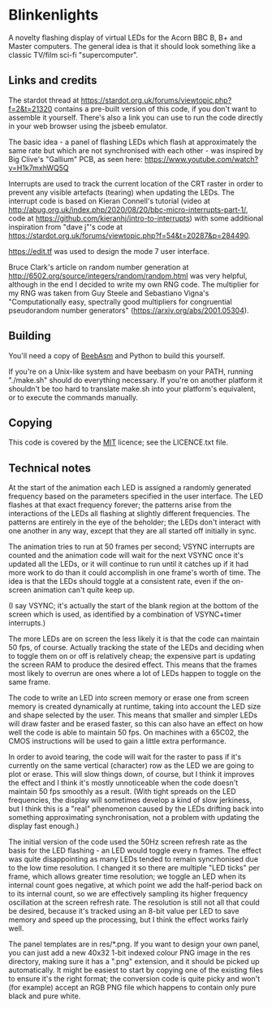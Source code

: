 # Blinkenlights

A novelty flashing display of virtual LEDs for the Acorn BBC B, B+ and Master computers. The general idea is that it should look something like a classic TV/film sci-fi "supercomputer".

## Links and credits

The stardot thread at https://stardot.org.uk/forums/viewtopic.php?f=2&t=21320 contains a pre-built version of this code, if you don't want to assemble it yourself. There's also a link you can use to run the code directly in your web browser using the jsbeeb emulator.

The basic idea - a panel of flashing LEDs which flash at approximately the same rate but which are not synchronised with each other - was inspired by Big Clive's "Gallium" PCB, as seen here: https://www.youtube.com/watch?v=H1k7mxhWQ5Q

Interrupts are used to track the current location of the CRT raster in order to prevent any visible artefacts (tearing) when updating the LEDs. The interrupt code is based on Kieran Connell's tutorial (video at http://abug.org.uk/index.php/2020/08/20/bbc-micro-interrupts-part-1/, code at https://github.com/kieranhj/intro-to-interrupts) with some additional inspiration from "dave j"'s code at https://stardot.org.uk/forums/viewtopic.php?f=54&t=20287&p=284490.

https://edit.tf was used to design the mode 7 user interface.

Bruce Clark's article on random number generation at http://6502.org/source/integers/random/random.html was very helpful, although in the end I decided to write my own RNG code. The multiplier for my RNG was taken from Guy Steele and Sebastiano Vigna's "Computationally easy, spectrally good multipliers for congruential pseudorandom number generators" (https://arxiv.org/abs/2001.05304).

## Building

You'll need a copy of [BeebAsm](https://github.com/stardot/beebasm/) and Python to build this yourself.

If you're on a Unix-like system and have beebasm on your PATH, running "./make.sh" should do everything necessary. If you're on another platform it shouldn't be too hard to translate make.sh into your platform's equivalent, or to execute the commands manually.

## Copying

This code is covered by the [MIT](https://opensource.org/licenses/MIT) licence; see the LICENCE.txt file.

## Technical notes

At the start of the animation each LED is assigned a randomly generated frequency based on the parameters specified in the user interface. The LED flashes at that exact frequency forever; the patterns arise from the interactions of the LEDs all flashing at slightly different frequencies. The patterns are entirely in the eye of the beholder; the LEDs don't interact with one another in any way, except that they are all started off initially in sync.

The animation tries to run at 50 frames per second; VSYNC interrupts are counted and the animation code will wait for the next VSYNC once it's updated all the LEDs, or it will continue to run until it catches up if it had more work to do than it could accomplish in one frame's worth of time. The idea is that the LEDs should toggle at a consistent rate, even if the on-screen animation can't quite keep up.

(I say VSYNC; it's actually the start of the blank region at the bottom of the screen which is used, as identified by a combination of VSYNC+timer interrupts.)

The more LEDs are on screen the less likely it is that the code can maintain 50 fps, of course. Actually tracking the state of the LEDs and deciding when to toggle them on or off is relatively cheap; the expensive part is updating the screen RAM to produce the desired effect. This means that the frames most likely to overrun are ones where a lot of LEDs happen to toggle on the same frame.

The code to write an LED into screen memory or erase one from screen memory is created dynamically at runtime, taking into account the LED size and shape selected by the user. This means that smaller and simpler LEDs will draw faster and be erased faster, so this can also have an effect on how well the code is able to maintain 50 fps. On machines with a 65C02, the CMOS instructions will be used to gain a little extra performance.

In order to avoid tearing, the code will wait for the raster to pass if it's currently on the same vertical (character) row as the LED we are going to plot or erase. This will slow things down, of course, but I think it improves the effect and I think it's mostly unnoticeable when the code doesn't maintain 50 fps smoothly as a result. (With tight spreads on the LED frequencies, the display will sometimes develop a kind of slow jerkiness, but I think this is a "real" phenomenon caused by the LEDs drifting back into something approximating synchronisation, not a problem with updating the display fast enough.)

The initial version of the code used the 50Hz screen refresh rate as the basis for the LED flashing - an LED would toggle every n frames. The effect was quite disappointing as many LEDs tended to remain syncrhonised due to the low time resolution. I changed it so there are multiple "LED ticks" per frame, which allows greater time resolution; we toggle an LED when its internal count goes negative, at which point we add the half-period back on to its internal count, so we are effectively sampling its higher frequency oscillation at the screen refresh rate. The resolution is still not all that could be desired, because it's tracked using an 8-bit value per LED to save memory and speed up the processing, but I think the effect works fairly well.

The panel templates are in res/*.png. If you want to design your own panel, you can just add a new 40x32 1-bit indexed colour PNG image in the res directory, making sure it has a ".png" extension, and it should be picked up automatically. It might be easiest to start by copying one of the existing files to ensure it's the right format; the conversion code is quite picky and won't (for example) accept an RGB PNG file which happens to contain only pure black and pure white.
